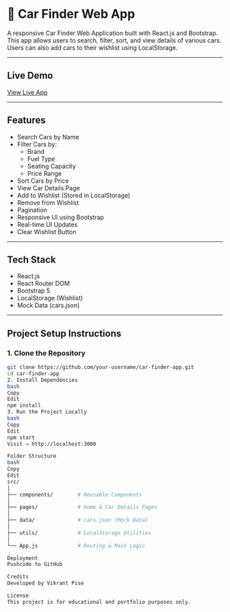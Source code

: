 # 🚗 Car Finder Web App

A responsive Car Finder Web Application built with React.js and Bootstrap.  
This app allows users to search, filter, sort, and view details of various cars. Users can also add cars to their wishlist using LocalStorage.

---

## Live Demo

[View Live App](https://your-vercel-deployment-link.vercel.app)

---

## Features

- Search Cars by Name
- Filter Cars by:
  - Brand
  - Fuel Type
  - Seating Capacity
  - Price Range
- Sort Cars by Price
- View Car Details Page
- Add to Wishlist (Stored in LocalStorage)
- Remove from Wishlist
- Pagination
- Responsive UI using Bootstrap
- Real-time UI Updates
- Clear Wishlist Button

---

## Tech Stack

- React.js
- React Router DOM
- Bootstrap 5
- LocalStorage (Wishlist)
- Mock Data (cars.json)

---

## Project Setup Instructions

### 1. Clone the Repository
```bash
git clone https://github.com/your-username/car-finder-app.git
cd car-finder-app
2. Install Dependencies
bash
Copy
Edit
npm install
3. Run the Project Locally
bash
Copy
Edit
npm start
Visit → http://localhost:3000

Folder Structure
bash
Copy
Edit
src/
│
├── components/        # Reusable Components
│
├── pages/             # Home & Car Details Pages
│
├── data/              # cars.json (Mock Data)
│
├── utils/             # LocalStorage Utilities
│
└── App.js             # Routing & Main Logic

Deployment
Pushcode to GitHub

Credits
Developed by Vikrant Pise

License
This project is for educational and portfolio purposes only.
